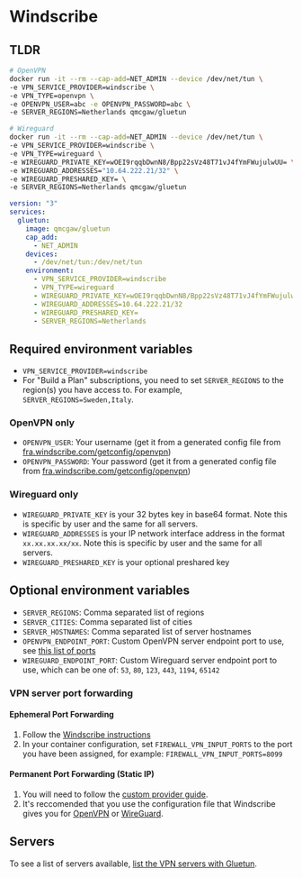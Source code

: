 # Windscribe

## TLDR

```sh
# OpenVPN
docker run -it --rm --cap-add=NET_ADMIN --device /dev/net/tun \
-e VPN_SERVICE_PROVIDER=windscribe \
-e VPN_TYPE=openvpn \
-e OPENVPN_USER=abc -e OPENVPN_PASSWORD=abc \
-e SERVER_REGIONS=Netherlands qmcgaw/gluetun
```

```sh
# Wireguard
docker run -it --rm --cap-add=NET_ADMIN --device /dev/net/tun \
-e VPN_SERVICE_PROVIDER=windscribe \
-e VPN_TYPE=wireguard \
-e WIREGUARD_PRIVATE_KEY=wOEI9rqqbDwnN8/Bpp22sVz48T71vJ4fYmFWujulwUU= \
-e WIREGUARD_ADDRESSES="10.64.222.21/32" \
-e WIREGUARD_PRESHARED_KEY= \
-e SERVER_REGIONS=Netherlands qmcgaw/gluetun
```

```yml
version: "3"
services:
  gluetun:
    image: qmcgaw/gluetun
    cap_add:
      - NET_ADMIN
    devices:
      - /dev/net/tun:/dev/net/tun
    environment:
      - VPN_SERVICE_PROVIDER=windscribe
      - VPN_TYPE=wireguard
      - WIREGUARD_PRIVATE_KEY=wOEI9rqqbDwnN8/Bpp22sVz48T71vJ4fYmFWujulwUU=
      - WIREGUARD_ADDRESSES=10.64.222.21/32
      - WIREGUARD_PRESHARED_KEY=
      - SERVER_REGIONS=Netherlands
```

## Required environment variables

- `VPN_SERVICE_PROVIDER=windscribe`
- For "Build a Plan" subscriptions, you need to set `SERVER_REGIONS` to the region(s) you have access to. For example, `SERVER_REGIONS=Sweden,Italy`.

### OpenVPN only

- `OPENVPN_USER`: Your username (get it from a generated config file from [fra.windscribe.com/getconfig/openvpn](https://fra.windscribe.com/getconfig/openvpn))
- `OPENVPN_PASSWORD`: Your password (get it from a generated config file from [fra.windscribe.com/getconfig/openvpn](https://fra.windscribe.com/getconfig/openvpn))

### Wireguard only

- `WIREGUARD_PRIVATE_KEY` is your 32 bytes key in base64 format. Note this is specific by user and the same for all servers.
- `WIREGUARD_ADDRESSES` is your IP network interface address in the format `xx.xx.xx.xx/xx`. Note this is specific by user and the same for all servers.
- `WIREGUARD_PRESHARED_KEY` is your optional preshared key

## Optional environment variables

- `SERVER_REGIONS`: Comma separated list of regions
- `SERVER_CITIES`: Comma separated list of cities
- `SERVER_HOSTNAMES`: Comma separated list of server hostnames
- `OPENVPN_ENDPOINT_PORT`: Custom OpenVPN server endpoint port to use, see [this list of ports](https://windscribe.com/getconfig/openvpn)
- `WIREGUARD_ENDPOINT_PORT`: Custom Wireguard server endpoint port to use, which can be one of: `53`, `80`, `123`, `443`, `1194`, `65142`

### VPN server port forwarding

#### Ephemeral Port Forwarding
1. Follow the [Windscribe instructions](https://windscribe.com/support/article/37/what-is-ephemeral-port-forwarding-and-how-to-use-it)
1. In your container configuration, set `FIREWALL_VPN_INPUT_PORTS` to the port you have been assigned, for example: `FIREWALL_VPN_INPUT_PORTS=8099`

#### Permanent Port Forwarding (Static IP)
1. You will need to follow the [custom provider guide](https://github.com/qdm12/gluetun-wiki/blob/main/setup/providers/custom.md).
2. It's reccomended that you use the configuration file that Windscribe gives you for [OpenVPN](https://windscribe.com/getconfig/openvpn) or [WireGuard](https://windscribe.com/getconfig/wireguard).

## Servers

To see a list of servers available, [list the VPN servers with Gluetun](../servers.md#list-of-vpn-servers).
